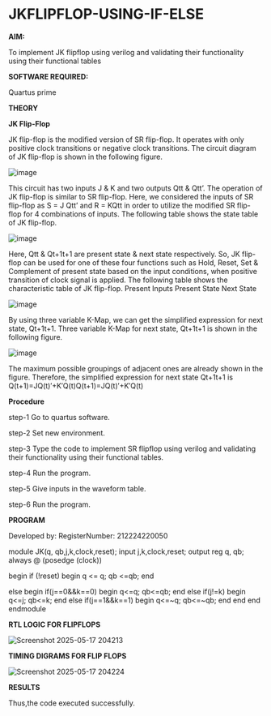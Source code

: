 # JKFLIPFLOP-USING-IF-ELSE

**AIM:** 

To implement  JK flipflop using verilog and validating their functionality using their functional tables

**SOFTWARE REQUIRED:**

Quartus prime

**THEORY**

**JK Flip-Flop**

JK flip-flop is the modified version of SR flip-flop. It operates with only positive clock transitions or negative clock transitions. The circuit diagram of JK flip-flop is shown in the following figure.

![image](https://github.com/naavaneetha/JKFLIPFLOP-USING-IF-ELSE/assets/154305477/a649c30b-232b-4558-b188-fd6c09845180)


This circuit has two inputs J & K and two outputs Qtt & Qtt’. The operation of JK flip-flop is similar to SR flip-flop. Here, we considered the inputs of SR flip-flop as S = J Qtt’ and R = KQtt in order to utilize the modified SR flip-flop for 4 combinations of inputs. The following table shows the state table of JK flip-flop.

![image](https://github.com/naavaneetha/JKFLIPFLOP-USING-IF-ELSE/assets/154305477/c4360742-e8a8-4937-b089-c46c0433f9a3)

 
Here, Qtt & Qt+1t+1 are present state & next state respectively. So, JK flip-flop can be used for one of these four functions such as Hold, Reset, Set & Complement of present state based on the input conditions, when positive transition of clock signal is applied. The following table shows the characteristic table of JK flip-flop. Present Inputs Present State Next State
 
![image](https://github.com/naavaneetha/JKFLIPFLOP-USING-IF-ELSE/assets/154305477/6c275261-a6d5-4c37-a3a7-1e88ca11c4cd)

By using three variable K-Map, we can get the simplified expression for next state, Qt+1t+1. Three variable K-Map for next state, Qt+1t+1 is shown in the following figure.
 
![image](https://github.com/naavaneetha/JKFLIPFLOP-USING-IF-ELSE/assets/154305477/5174f41b-0ce0-4329-a372-6d1943ea6673)

The maximum possible groupings of adjacent ones are already shown in the figure. Therefore, the simplified expression for next state Qt+1t+1 is Q(t+1)=JQ(t)′+K′Q(t)Q(t+1)=JQ(t)′+K′Q(t)

**Procedure**

step-1 Go to quartus software.

step-2 Set new environment.

step-3 Type the code to implement SR flipflop using verilog and validating their functionality using their functional tables.

step-4 Run the program.

step-5 Give inputs in the waveform table.

step-6 Run the program.

**PROGRAM**

Developed by: RegisterNumber: 212224220050

module JK(q, qb,j,k,clock,reset);
    input j,k,clock,reset;
    output reg q, qb;
always @ (posedge (clock))

   begin 
       if (!reset)
           begin
              q <= q;
              qb <=qb;
           end   
        
else
   begin
		     if(j==0&&k==0)
			        begin
			        q<=q;
			        qb<=qb;
			        end
		     else if(j!=k)
		       	 begin
			        q<=j;
			        qb<=k;
			        end
		     else if(j==1&&k==1)
			        begin
			        q<=~q;
			        qb<=~qb;
			        end
	  end
 end
 endmodule
 
**RTL LOGIC FOR FLIPFLOPS**

![Screenshot 2025-05-17 204213](https://github.com/user-attachments/assets/1562d20d-7caf-40c1-8ada-6f06ef46ce70)

**TIMING DIGRAMS FOR FLIP FLOPS**

![Screenshot 2025-05-17 204224](https://github.com/user-attachments/assets/a267beef-e73d-482e-adad-67b8227bf8e2)

**RESULTS**

Thus,the code executed successfully.
